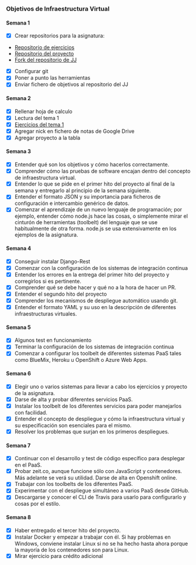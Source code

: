 ### Objetivos de Infraestructura Virtual

#### Semana 1

-   [x] Crear repositorios para la asignatura:
-   [Repositorio de ejercicios](https://github.com/AGCarlos/IV_1819_Ejercicios)  
-   [Repositorio del proyecto](https://github.com/AGCarlos/IV_1819_Proyecto)
-   [Fork del repositorio de JJ](https://github.com/AGCarlos/IV-18-19)
-   [x] Configurar git  
-   [x] Poner a punto las herramientas  
-   [x] Enviar fichero de objetivos al repositorio del JJ

#### Semana 2

-   [x] Rellenar hoja de calculo
-   [x] Lectura del tema 1
-   [x] [Ejercicios del tema 1](https://github.com/AGCarlos/IV_1819_Ejercicios/blob/master/Tema1.md)
-   [x] Agregar nick en fichero de notas de Google Drive
-   [x] Agregar proyecto a la tabla

#### Semana 3  

-   [x] Entender qué son los objetivos y cómo hacerlos correctamente.
-   [x] Comprender cómo las pruebas de software encajan dentro del concepto de infraestructura virtual.
-   [x] Entender lo que se pide en el primer hito del proyecto al final de la semana y entregarlo al principio de la semana siguiente.
-   [x] Entender el formato JSON y su importancia para ficheros de configuración e intercambio genérico de datos.
-   [x] Comenzar el aprendizaje de un nuevo lenguaje de programación; por ejemplo, entender cómo node.js hace las cosas, o simplemente mirar el cinturón de herramientas (toolbelt) del lenguaje que se use habitualmente de otra forma. node.js se usa extensivamente en los ejemplos de la asignatura.  

#### Semana 4
-   [x] Conseguir instalar Django-Rest
-   [x] Comenzar con la configuración de los sistemas de integración continua
-   [x] Entender los errores en la entrega del primer hito del proyecto y corregirlos si es pertinente.
 -   [x] Comprender qué se debe hacer y qué no a la hora de hacer un PR.
-   [x] Entender el segundo hito del proyecto
-   [x] Comprender los mecanismos de despliegue automático usando git.
-   [x] Entender el formato YAML y su uso en la descripción de diferentes infraestructuras virtuales.

#### Semana 5
-   [x] Algunos test en funcionamiento
-   [x] Terminar la configuración de los sistemas de integración continua
-   [x] Comenzar a configurar los toolbelt de diferentes sistemas PaaS tales como BlueMix, Heroku u OpenShift o Azure Web Apps.

#### Semana 6
-   [x] Elegir uno o varios sistemas para llevar a cabo los ejercicios y proyecto de la asignatura.
-   [x] Darse de alta y probar diferentes servicios PaaS.
-   [x] Instalar los toolbelt de los diferentes servicios para poder manejarlos con facilidad.
-   [x] Entender el concepto de despliegue y cómo la infraestructura virtual y su especificación son esenciales para el mismo.
-   [x] Resolver los problemas que surjan en los primeros despliegues.

#### Semana 7

-   [x] Continuar con el desarrollo y test de código específico para desplegar en el PaaS.
-   [x] Probar zeit.co, aunque funcione sólo con JavaScript y contenedores. Más adelante se verá su utilidad. Darse de alta en Openshift online.
-   [x] Trabajar con los toolbelts de los diferentes PaaS.
-   [x] Experimentar con el despliegue simultáneo a varios PaaS desde GitHub.
-   [x] Descargarse y conocer el CLI de Travis para usarlo para configurarlo y cosas por el estilo.

#### Semana 8

-   [x] Haber entregado el tercer hito del proyecto.
-   [x] Instalar Docker y empezar a trabajar con él. Si hay problemas en Windows, conviene instalar Linux si no se ha hecho hasta ahora porque la mayoría de los contenedores son para Linux.
-   [x] Mirar ejercicio para crédito adicional
